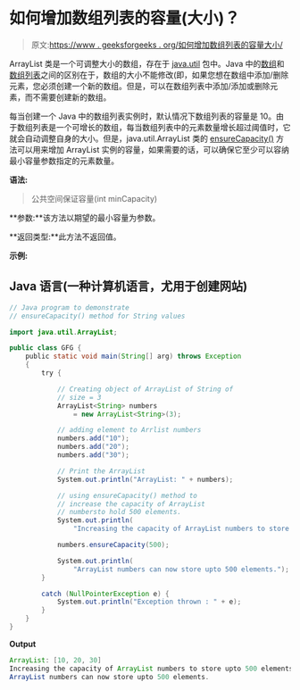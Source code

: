 # 如何增加数组列表的容量(大小)？

> 原文:[https://www . geeksforgeeks . org/如何增加数组列表的容量大小/](https://www.geeksforgeeks.org/how-to-increase-the-capacity-size-of-arraylist/)

ArrayList 类是一个可调整大小的数组，存在于 [java.util](https://www.geeksforgeeks.org/java-util-package-java/) 包中。Java 中的[数组](https://www.geeksforgeeks.org/arrays-in-java/)和[数组列表](https://www.geeksforgeeks.org/arraylist-in-java/)之间的区别在于，数组的大小不能修改(即，如果您想在数组中添加/删除元素，您必须创建一个新的数组。但是，可以在数组列表中添加/添加或删除元素，而不需要创建新的数组。

每当创建一个 Java 中的数组列表实例时，默认情况下数组列表的容量是 10。由于数组列表是一个可增长的数组，每当数组列表中的元素数量增长超过阈值时，它就会自动调整自身的大小。但是，java.util.ArrayList 类的 [ensureCapacity()](https://www.geeksforgeeks.org/arraylist-ensurecapacity-method-in-java-with-examples/) 方法可以用来增加 ArrayList 实例的容量，如果需要的话，可以确保它至少可以容纳最小容量参数指定的元素数量。

**语法:**

> 公共空间保证容量(int minCapacity)

**参数:**该方法以期望的最小容量为参数。

**返回类型:**此方法不返回值。

**示例:**

## Java 语言(一种计算机语言，尤用于创建网站)

```java
// Java program to demonstrate
// ensureCapacity() method for String values

import java.util.ArrayList;

public class GFG {
    public static void main(String[] arg) throws Exception
    {
        try {

            // Creating object of ArrayList of String of
            // size = 3
            ArrayList<String> numbers
                = new ArrayList<String>(3);

            // adding element to Arrlist numbers
            numbers.add("10");
            numbers.add("20");
            numbers.add("30");

            // Print the ArrayList
            System.out.println("ArrayList: " + numbers);

            // using ensureCapacity() method to
            // increase the capacity of ArrayList
            // numbersto hold 500 elements.
            System.out.println(
                "Increasing the capacity of ArrayList numbers to store upto 500 elements.");

            numbers.ensureCapacity(500);

            System.out.println(
                "ArrayList numbers can now store upto 500 elements.");
        }

        catch (NullPointerException e) {
            System.out.println("Exception thrown : " + e);
        }
    }
}
```

**Output**

```java
ArrayList: [10, 20, 30]
Increasing the capacity of ArrayList numbers to store upto 500 elements.
ArrayList numbers can now store upto 500 elements.
```